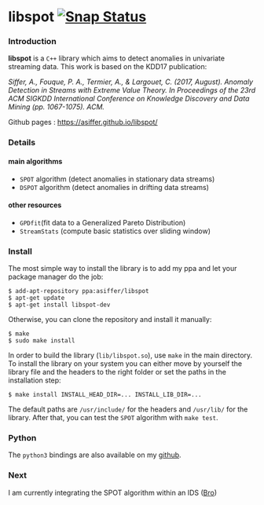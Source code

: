 # libspot [![Snap Status](https://build.snapcraft.io/badge/asiffer/libspot.svg)](https://build.snapcraft.io/user/asiffer/libspot)

### Introduction
**libspot** is a `C++` library which aims to detect anomalies in univariate streaming data. This work is based on the KDD17 publication:

*Siffer, A., Fouque, P. A., Termier, A., & Largouet, C. (2017, August). Anomaly Detection in Streams with Extreme Value Theory. In Proceedings of the 23rd ACM SIGKDD International Conference on Knowledge Discovery and Data Mining (pp. 1067-1075). ACM.*

Github pages : https://asiffer.github.io/libspot/

### Details
#### main algorithms
* `SPOT` algorithm (detect anomalies in stationary data streams)
* `DSPOT` algorithm (detect anomalies in drifting data streams)

#### other resources
* `GPDfit`(fit data to a Generalized Pareto Distribution)
* `StreamStats` (compute basic statistics over sliding window)

### Install
The most simple way to install the library is to add my ppa and let your package manager do the job:
```
$ add-apt-repository ppa:asiffer/libspot
$ apt-get update
$ apt-get install libspot-dev
```

Otherwise, you can clone the repository and install it manually:
```
$ make
$ sudo make install
```
In order to build the library (`lib/libspot.so`), use `make` in the main directory.
To install the library on your system you can either move by yourself the library file and the headers to the right folder or set the paths in the installation step:
```
$ make install INSTALL_HEAD_DIR=... INSTALL_LIB_DIR=...
```
The default paths are `/usr/include/` for the headers and `/usr/lib/` for the library.
After that, you can test the `SPOT` algorithm with `make test`.


### Python
The `python3` bindings are also available on my [github](https://github.com/asiffer/python3-libspot).

### Next
I am currently integrating the SPOT algorithm within an IDS ([Bro](https://www.bro.org/))


